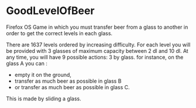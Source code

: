# GoodLevelOfBeer
Firefox OS Game in which you must transfer beer from a glass to another in order to get the correct levels in each glass.

There are 1637 levels ordered by increasing difficulty. For each level you will be provided with 3 glasses of maximum capacity between 2 dl and 10 dl. At any time, you will have 9 possible actions: 3 by glass. for instance, on the glass A you can :

* empty it on the ground,
* transfer as much beer as possible in glass B
* or transfer as much beer as possible in glass C.

This is made by sliding a glass.
